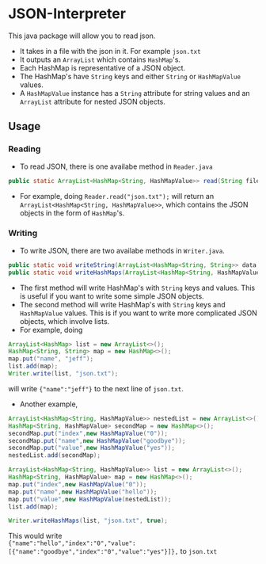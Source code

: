 # JSON-Interpreter
This java package will allow you to read json.

- It takes in a file with the json in it. For example `json.txt`
- It outputs an `ArrayList` which contains `HashMap`'s.  
- Each HashMap is representative of a JSON object.  
- The HashMap's have `String` keys and either `String` or `HashMapValue` values.  
- A `HashMapValue` instance has a `String` attribute for string values and an `ArrayList` attribute for nested JSON objects.  

## Usage
### Reading
- To read JSON, there is one availabe method in `Reader.java`
```java
public static ArrayList<HashMap<String, HashMapValue>> read(String filename) {}
```
- For example, doing `Reader.read("json.txt");` will return an `ArrayList<HashMap<String, HashMapValue>>`, which contains the JSON objects in the form of `HashMap`'s.
### Writing
- To write JSON, there are two availabe methods in `Writer.java`.  
```java
public static void writeString(ArrayList<HashMap<String, String>> data, String filename) {}
public static void writeHashMaps(ArrayList<HashMap<String, HashMapValue>> data, String filename, boolean append) {}
```
- The first method will write HashMap's with `String` keys and values. This is useful if you want to write some simple JSON objects.
- The second method will write HashMap's with `String` keys and `HashMapValue` values. This is if you want to write more complicated JSON objects, which involve lists.
- For example, doing  
```java
ArrayList<HashMap> list = new ArrayList<>();
HashMap<String, String> map = new HashMap<>();
map.put("name", "jeff");
list.add(map);
Writer.write(list, "json.txt");
```
will write `{"name":"jeff"}` to the next line of `json.txt`.
- Another example,
```java
ArrayList<HashMap<String, HashMapValue>> nestedList = new ArrayList<>();
HashMap<String, HashMapValue> secondMap = new HashMap<>();
secondMap.put("index",new HashMapValue("0"));
secondMap.put("name",new HashMapValue("goodbye"));
secondMap.put("value",new HashMapValue("yes"));
nestedList.add(secondMap);

ArrayList<HashMap<String, HashMapValue>> list = new ArrayList<>();
HashMap<String, HashMapValue> map = new HashMap<>();
map.put("index",new HashMapValue("0"));
map.put("name",new HashMapValue("hello"));
map.put("value",new HashMapValue(nestedList));
list.add(map);

Writer.writeHashMaps(list, "json.txt", true);
```
This would write  
`{"name":"hello","index":"0","value":[{"name":"goodbye","index":"0","value":"yes"}]},`
to `json.txt`
